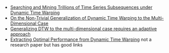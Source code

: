 * [Searching and Mining Trillions of Time Series Subsequences under Dynamic Time Warping][1]
* [On the Non-Trivial Generalization of Dynamic Time Warping to the Multi-Dimensional Case][2]
* [Generalizing DTW to the multi-dimensional case requires an adaptive approach][3]
* [Extracting Optimal Performance from Dynamic Time Warping][4] not a research
paper but has good links

[1]: ./papers/keogh_trillion.pdf 
[2]: ./papers/multidim_dtw.pdf 
[3]: ./papers/dtw_adaptive.pdf 
[4]: ./papers/dtw_perf.pdf 

